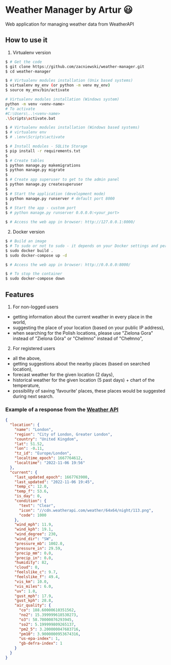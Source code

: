 # Weather Manager by Artur :smiley:
Web application for managing weather data from WeatherAPI

## How to use it 
  1. Virtualenv version  

```bash
$ # Get the code
$ git clone https://github.com/zacniewski/weather-manager.git
$ cd weather-manager

$ # Virtualenv modules installation (Unix based systems)
$ virtualenv my_env (or python -m venv my_env)
$ source my_env/bin/activate

# Virtualenv modules installation (Windows system)
python -m venv <venv-name>
# To activate
#C:\Users\..\<venv-name>
.\Scripts\activate.bat

$ # Virtualenv modules installation (Windows based systems)
$ # virtualenv env
$ # .\env\Scripts\activate

$ # Install modules - SQLite Storage
$ pip install -r requirements.txt
$
$ # Create tables
$ python manage.py makemigrations
$ python manage.py migrate
$
$ # Create app superuser to get to the admin panel
$ python manage.py createsuperuser
$
$ # Start the application (development mode)
$ python manage.py runserver # default port 8000
$
$ # Start the app - custom port
$ # python manage.py runserver 0.0.0.0:<your_port>

$ # Access the web app in browser: http://127.0.0.1:8000/
```  

  2. Docker version  


```bash
$ # Build an image
$ # To sudo or not to sudo - it depends on your Docker settings and permissions
$ sudo docker build .
$ sudo docker-compose up -d 

$ # Access the web app in browser: http://0.0.0.0:8000/

$ # To stop the container
$ sudo docker-compose down
```

## Features
1. For non-logged users
  - getting information about the current weather in every place in the world,  
  - suggesting the place of your location (based on your public IP address),  
  - when searching for the Polish locations, please use "Zielona Gora" instead of "Zielona Góra" or "Chelmno" instead of "Chełmno",

2. For registered users
  - all the above,  
  - getting suggestions about the nearby places (based on searched location),  
  - forecast weather for the given location (2 days),  
  - historical weather for the given location (5 past days) + chart of the temperature,  
  - possibility of saving 'favourite' places, these places would be suggested during next search.  


### Example of a response from the [Weather API](https://www.weatherapi.com/api-explorer.aspx)
```json
{
  "location": {
    "name": "London",
    "region": "City of London, Greater London",
    "country": "United Kingdom",
    "lat": 51.52,
    "lon": -0.11,
    "tz_id": "Europe/London",
    "localtime_epoch": 1667764612,
    "localtime": "2022-11-06 19:56"
  },
  "current": {
    "last_updated_epoch": 1667763900,
    "last_updated": "2022-11-06 19:45",
    "temp_c": 12.0,
    "temp_f": 53.6,
    "is_day": 0,
    "condition": {
      "text": "Clear",
      "icon": "//cdn.weatherapi.com/weather/64x64/night/113.png",
      "code": 1000
    },
    "wind_mph": 11.9,
    "wind_kph": 19.1,
    "wind_degree": 230,
    "wind_dir": "SW",
    "pressure_mb": 1002.0,
    "pressure_in": 29.59,
    "precip_mm": 0.0,
    "precip_in": 0.0,
    "humidity": 82,
    "cloud": 0,
    "feelslike_c": 9.7,
    "feelslike_f": 49.4,
    "vis_km": 10.0,
    "vis_miles": 6.0,
    "uv": 1.0,
    "gust_mph": 17.9,
    "gust_kph": 28.8,
    "air_quality": {
      "co": 188.60000610351562,
      "no2": 15.399999618530273,
      "o3": 58.70000076293945,
      "so2": 5.199999809265137,
      "pm2_5": 3.200000047683716,
      "pm10": 3.9000000953674316,
      "us-epa-index": 1,
      "gb-defra-index": 1
    }
  }
}
```